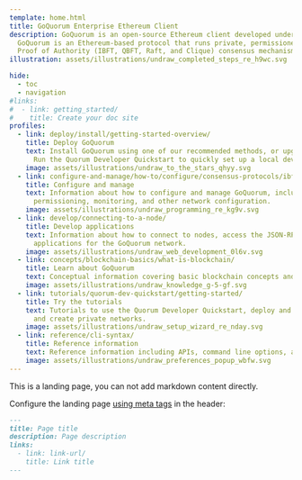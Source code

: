 ```yaml
---
template: home.html
title: GoQuorum Enterprise Ethereum Client
description: GoQuorum is an open-source Ethereum client developed under the LGPL license and written in Go.
  GoQuorum is an Ethereum-based protocol that runs private, permissioned networks. GoQuorum implements
  Proof of Authority (IBFT, QBFT, Raft, and Clique) consensus mechanisms.
illustration: assets/illustrations/undraw_completed_steps_re_h9wc.svg

hide:
  - toc
  - navigation
#links:
#  - link: getting_started/
#    title: Create your doc site
profiles:
  - link: deploy/install/getting-started-overview/
    title: Deploy GoQuorum
    text: Install GoQuorum using one of our recommended methods, or upgrade from an earlier version.
      Run the Quorum Developer Quickstart to quickly set up a local development environment.
    image: assets/illustrations/undraw_to_the_stars_qhyy.svg
  - link: configure-and-manage/how-to/configure/consensus-protocols/ibft/
    title: Configure and manage
    text: Information about how to configure and manage GoQuorum, including consensus protocols, genesis files,
      permissioning, monitoring, and other network configuration.
    image: assets/illustrations/undraw_programming_re_kg9v.svg
  - link: develop/connecting-to-a-node/
    title: Develop applications
    text: Information about how to connect to nodes, access the JSON-RPC-APIs, and use client libraries to develop
      applications for the GoQuorum network.
    image: assets/illustrations/undraw_web_development_0l6v.svg
  - link: concepts/blockchain-basics/what-is-blockchain/
    title: Learn about GoQuorum
    text: Conceptual information covering basic blockchain concepts and GoQuorum architecture and features.
    image: assets/illustrations/undraw_knowledge_g-5-gf.svg
  - link: tutorials/quorum-dev-quickstart/getting-started/
    title: Try the tutorials
    text: Tutorials to use the Quorum Developer Quickstart, deploy and interact with smart contracts,
      and create private networks.
    image: assets/illustrations/undraw_setup_wizard_re_nday.svg
  - link: reference/cli-syntax/
    title: Reference information
    text: Reference information including APIs, command line options, and other technical descriptions.
    image: assets/illustrations/undraw_preferences_popup_wbfw.svg
---
```


This is a landing page, you can not add markdown content directly.

Configure the landing page [using meta tags](https://squidfunk.github.io/mkdocs-material/reference/meta-tags/) in the header:

```markdown
---
title: Page title
description: Page description
links:
  - link: link-url/
    title: Link title
---
```
